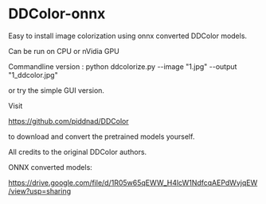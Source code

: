 # DDColor-onnx
Easy to install image colorization using onnx converted DDColor models.

Can be run on CPU or nVidia GPU

Commandline version : python ddcolorize.py --image "1.jpg" --output "1_ddcolor.jpg"

or try the simple GUI version.

Visit

https://github.com/piddnad/DDColor

to download and convert the pretrained models yourself.

All credits to the original DDColor authors.

ONNX converted models:

https://drive.google.com/file/d/1R05w65qEWW_H4lcW1NdfcqAEPdWvjqEW/view?usp=sharing
